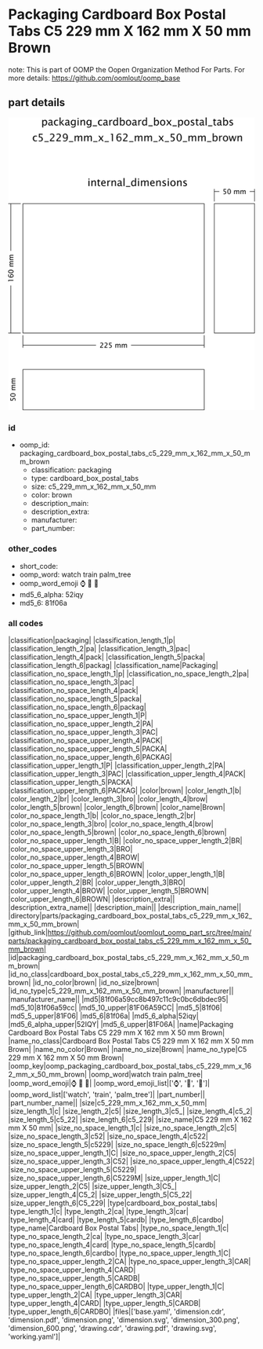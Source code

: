 # Packaging Cardboard Box Postal Tabs C5 229 mm X 162 mm X 50 mm Brown  

note: This is part of OOMP the Oopen Organization Method For Parts. For more details: https://github.com/oomlout/oomp_base

##  part details

[![](dimension_600.png)](dimension.png)




### id
* oomp_id: packaging_cardboard_box_postal_tabs_c5_229_mm_x_162_mm_x_50_mm_brown
  * classification: packaging
  * type: cardboard_box_postal_tabs
  * size: c5_229_mm_x_162_mm_x_50_mm
  * color: brown
  * description_main: 
  * description_extra: 
  * manufacturer: 
  * part_number: 

### other_codes
* short_code: 
* oomp_word: watch train palm_tree
* oomp_word_emoji :watch: :train: :palm_tree:
* md5_6_alpha: 52iqy
* md5_6: 81f06a

### all codes 
|classification|packaging|
|classification_length_1|p|
|classification_length_2|pa|
|classification_length_3|pac|
|classification_length_4|pack|
|classification_length_5|packa|
|classification_length_6|packag|
|classification_name|Packaging|
|classification_no_space_length_1|p|
|classification_no_space_length_2|pa|
|classification_no_space_length_3|pac|
|classification_no_space_length_4|pack|
|classification_no_space_length_5|packa|
|classification_no_space_length_6|packag|
|classification_no_space_upper_length_1|P|
|classification_no_space_upper_length_2|PA|
|classification_no_space_upper_length_3|PAC|
|classification_no_space_upper_length_4|PACK|
|classification_no_space_upper_length_5|PACKA|
|classification_no_space_upper_length_6|PACKAG|
|classification_upper_length_1|P|
|classification_upper_length_2|PA|
|classification_upper_length_3|PAC|
|classification_upper_length_4|PACK|
|classification_upper_length_5|PACKA|
|classification_upper_length_6|PACKAG|
|color|brown|
|color_length_1|b|
|color_length_2|br|
|color_length_3|bro|
|color_length_4|brow|
|color_length_5|brown|
|color_length_6|brown|
|color_name|Brown|
|color_no_space_length_1|b|
|color_no_space_length_2|br|
|color_no_space_length_3|bro|
|color_no_space_length_4|brow|
|color_no_space_length_5|brown|
|color_no_space_length_6|brown|
|color_no_space_upper_length_1|B|
|color_no_space_upper_length_2|BR|
|color_no_space_upper_length_3|BRO|
|color_no_space_upper_length_4|BROW|
|color_no_space_upper_length_5|BROWN|
|color_no_space_upper_length_6|BROWN|
|color_upper_length_1|B|
|color_upper_length_2|BR|
|color_upper_length_3|BRO|
|color_upper_length_4|BROW|
|color_upper_length_5|BROWN|
|color_upper_length_6|BROWN|
|description_extra||
|description_extra_name||
|description_main||
|description_main_name||
|directory|parts/packaging_cardboard_box_postal_tabs_c5_229_mm_x_162_mm_x_50_mm_brown|
|github_link|https://github.com/oomlout/oomlout_oomp_part_src/tree/main/parts/packaging_cardboard_box_postal_tabs_c5_229_mm_x_162_mm_x_50_mm_brown|
|id|packaging_cardboard_box_postal_tabs_c5_229_mm_x_162_mm_x_50_mm_brown|
|id_no_class|cardboard_box_postal_tabs_c5_229_mm_x_162_mm_x_50_mm_brown|
|id_no_color|brown|
|id_no_size|brown|
|id_no_type|c5_229_mm_x_162_mm_x_50_mm_brown|
|manufacturer||
|manufacturer_name||
|md5|81f06a59cc8b497c11c9c0bc6dbdec95|
|md5_10|81f06a59cc|
|md5_10_upper|81F06A59CC|
|md5_5|81f06|
|md5_5_upper|81F06|
|md5_6|81f06a|
|md5_6_alpha|52iqy|
|md5_6_alpha_upper|52IQY|
|md5_6_upper|81F06A|
|name|Packaging Cardboard Box Postal Tabs C5 229 mm X 162 mm X 50 mm Brown|
|name_no_class|Cardboard Box Postal Tabs C5 229 mm X 162 mm X 50 mm Brown|
|name_no_color|Brown|
|name_no_size|Brown|
|name_no_type|C5 229 mm X 162 mm X 50 mm Brown|
|oomp_key|oomp_packaging_cardboard_box_postal_tabs_c5_229_mm_x_162_mm_x_50_mm_brown|
|oomp_word|watch train palm_tree|
|oomp_word_emoji|:watch: :train: :palm_tree:|
|oomp_word_emoji_list|[':watch:', ':train:', ':palm_tree:']|
|oomp_word_list|['watch', 'train', 'palm_tree']|
|part_number||
|part_number_name||
|size|c5_229_mm_x_162_mm_x_50_mm|
|size_length_1|c|
|size_length_2|c5|
|size_length_3|c5_|
|size_length_4|c5_2|
|size_length_5|c5_22|
|size_length_6|c5_229|
|size_name|C5 229 mm X 162 mm X 50 mm|
|size_no_space_length_1|c|
|size_no_space_length_2|c5|
|size_no_space_length_3|c52|
|size_no_space_length_4|c522|
|size_no_space_length_5|c5229|
|size_no_space_length_6|c5229m|
|size_no_space_upper_length_1|C|
|size_no_space_upper_length_2|C5|
|size_no_space_upper_length_3|C52|
|size_no_space_upper_length_4|C522|
|size_no_space_upper_length_5|C5229|
|size_no_space_upper_length_6|C5229M|
|size_upper_length_1|C|
|size_upper_length_2|C5|
|size_upper_length_3|C5_|
|size_upper_length_4|C5_2|
|size_upper_length_5|C5_22|
|size_upper_length_6|C5_229|
|type|cardboard_box_postal_tabs|
|type_length_1|c|
|type_length_2|ca|
|type_length_3|car|
|type_length_4|card|
|type_length_5|cardb|
|type_length_6|cardbo|
|type_name|Cardboard Box Postal Tabs|
|type_no_space_length_1|c|
|type_no_space_length_2|ca|
|type_no_space_length_3|car|
|type_no_space_length_4|card|
|type_no_space_length_5|cardb|
|type_no_space_length_6|cardbo|
|type_no_space_upper_length_1|C|
|type_no_space_upper_length_2|CA|
|type_no_space_upper_length_3|CAR|
|type_no_space_upper_length_4|CARD|
|type_no_space_upper_length_5|CARDB|
|type_no_space_upper_length_6|CARDBO|
|type_upper_length_1|C|
|type_upper_length_2|CA|
|type_upper_length_3|CAR|
|type_upper_length_4|CARD|
|type_upper_length_5|CARDB|
|type_upper_length_6|CARDBO|
|files|['base.yaml', 'dimension.cdr', 'dimension.pdf', 'dimension.png', 'dimension.svg', 'dimension_300.png', 'dimension_600.png', 'drawing.cdr', 'drawing.pdf', 'drawing.svg', 'working.yaml']|
